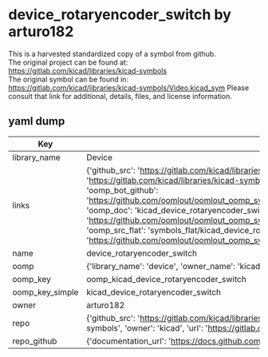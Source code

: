 # device_rotaryencoder_switch by arturo182  
This is a harvested standardized copy of a symbol from github.  
The original project can be found at:  
https://gitlab.com/kicad/libraries/kicad-symbols  
The original symbol can be found in:
https://gitlab.com/kicad/libraries/kicad-symbols/Video.kicad_sym
Please consult that link for additional, details, files, and license information.  
## yaml dump  
| Key | Value |  
| --- | --- |  
| library_name | Device |  
| links | {'github_src': 'https://gitlab.com/kicad/libraries/kicad-symbols/Video.kicad_sym', 'github_src_repo': 'https://gitlab.com/kicad/libraries/kicad-symbols', 'oomp_bot': 'kicad_device_rotaryencoder_switch/working', 'oomp_bot_github': 'https://github.com/oomlout/oomlout_oomp_symbol_bot/tree/main/kicad_device_rotaryencoder_switch/working', 'oomp_doc': 'kicad_device_rotaryencoder_switch/working', 'oomp_doc_github': 'https://github.com/oomlout/oomlout_oomp_symbol_doc/tree/main/kicad_device_rotaryencoder_switch/working', 'oomp_src_flat': 'symbols_flat/kicad_device_rotaryencoder_switch/working', 'oomp_src_flat_github': 'https://github.com/oomlout/oomlout_oomp_symbol_src/tree/main/kicad_device_rotaryencoder_switch/working'} |  
| name | device_rotaryencoder_switch |  
| oomp | {'library_name': 'device', 'owner_name': 'kicad', 'symbol_name': 'device_rotaryencoder_switch'} |  
| oomp_key | oomp_kicad_device_rotaryencoder_switch |  
| oomp_key_simple | kicad_device_rotaryencoder_switch |  
| owner | arturo182 |  
| repo | {'github_src': 'https://gitlab.com/kicad/libraries/kicad-symbols/Video.kicad_sym', 'name': 'libraries/kicad-symbols', 'owner': 'kicad', 'url': 'https://gitlab.com/kicad/libraries/kicad-symbols'} |  
| repo_github | {'documentation_url': 'https://docs.github.com/rest/repos/repos#get-a-repository', 'message': 'Not Found'} |  


